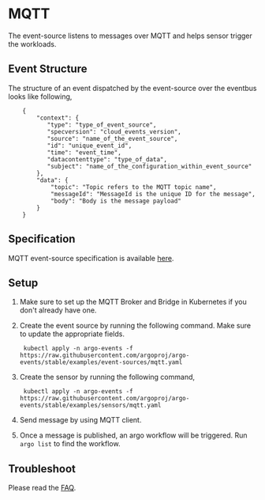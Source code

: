 # MQTT

The event-source listens to messages over MQTT and helps sensor trigger the workloads.  

## Event Structure

The structure of an event dispatched by the event-source over the eventbus looks like following,


        {
            "context": {
               "type": "type_of_event_source",
               "specversion": "cloud_events_version",
               "source": "name_of_the_event_source",
               "id": "unique_event_id",
               "time": "event_time",
               "datacontenttype": "type_of_data",
               "subject": "name_of_the_configuration_within_event_source"
            },
            "data": {
                "topic": "Topic refers to the MQTT topic name",
                "messageId": "MessageId is the unique ID for the message",
                "body": "Body is the message payload"
            }
        }

## Specification

MQTT event-source specification is available [here](https://github.com/argoproj/argo-events/blob/master/api/event-source.md#mqtteventsource).

## Setup

1. Make sure to set up the MQTT Broker and Bridge in Kubernetes if you don't already have one. 

1. Create the event source by running the following command. Make sure to update the appropriate fields.

        kubectl apply -n argo-events -f https://raw.githubusercontent.com/argoproj/argo-events/stable/examples/event-sources/mqtt.yaml

1. Create the sensor by running the following command,

        kubectl apply -n argo-events -f https://raw.githubusercontent.com/argoproj/argo-events/stable/examples/sensors/mqtt.yaml

1. Send message by using MQTT client.

1. Once a message is published, an argo workflow will be triggered. Run `argo list` to find the workflow. 

## Troubleshoot
Please read the [FAQ](https://argoproj.github.io/argo-events/FAQ/).


